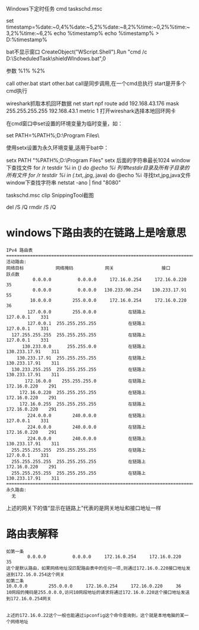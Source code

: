 Windows下定时任务
cmd taskschd.msc

set timestamp=%date:~0,4%%date:~5,2%%date:~8,2%%time:~0,2%%time:~3,2%%time:~6,2%
echo %timestamp%
echo %timestamp% > D:\%timestamp%

bat不显示窗口
CreateObject("WScript.Shell").Run "cmd /c D:\ScheduledTask\shieldWIndows.bat",0

参数  %1%   %2%

call other.bat
start other.bat
call是同步调用,在一个cmd总执行
start是开多个cmd执行

wireshark抓取本机回环数据
net start npf
route add 192.168.43.176 mask 255.255.255.255 192.168.43.1  metric 1
打开wireshark选择本地回环网卡

在cmd窗口中set设置的环境变量为临时变量，如：


set PATH=%PATH%;D:\Program Files\

使用setx设置为永久环境变量,适用于bat中：

setx PATH "%PATH%;D:\Program Files\"
setx 后面的字符串最长1024
window下查找文件
	for /r testdir %i in (*) do @echo %i 列举testdir目录及所有子目录的所有文件
	for /r testdir %i in (*.txt,*.jpg,*.java) do @echo %i 寻找txt,jpg,java文件
window下查找字符串
	netstat -ano | find "8080"


taskschd.msc
clip
SnippingTool截图

del /S /Q 
rmdir /S /Q

# windows下路由表的在链路上是啥意思
    IPv4 路由表
    ===========================================================================
    活动路由:
    网络目标            网络掩码            网关                  接口           跃点数
              0.0.0.0          0.0.0.0     172.16.0.254     172.16.0.220     35
              0.0.0.0          0.0.0.0   130.233.90.254    130.233.17.91     55
             10.0.0.0        255.0.0.0     172.16.0.254     172.16.0.220     36
            127.0.0.0        255.0.0.0            在链路上         127.0.0.1    331
            127.0.0.1  255.255.255.255            在链路上         127.0.0.1    331
      127.255.255.255  255.255.255.255            在链路上         127.0.0.1    331
          130.233.0.0      255.255.0.0            在链路上     130.233.17.91    311
        130.233.17.91  255.255.255.255            在链路上     130.233.17.91    311
      130.233.255.255  255.255.255.255            在链路上     130.233.17.91    311
           172.16.0.0    255.255.255.0            在链路上      172.16.0.220    291
         172.16.0.220  255.255.255.255            在链路上      172.16.0.220    291
         172.16.0.255  255.255.255.255            在链路上      172.16.0.220    291
            224.0.0.0        240.0.0.0            在链路上         127.0.0.1    331
            224.0.0.0        240.0.0.0            在链路上      172.16.0.220    291
            224.0.0.0        240.0.0.0            在链路上     130.233.17.91    311
      255.255.255.255  255.255.255.255            在链路上         127.0.0.1    331
      255.255.255.255  255.255.255.255            在链路上      172.16.0.220    291
      255.255.255.255  255.255.255.255            在链路上     130.233.17.91    311
    ===========================================================================
    永久路由:
      无
上述的网关下的值“显示在链路上”代表的是网关地址和接口地址一样
# 路由表解释

    如第一条
            0.0.0.0          0.0.0.0     172.16.0.254     172.16.0.220     35
    这个是默认路由，如果网络地址没匹配路由表中的任何一项,则通过172.16.0.220接口地址发送到172.16.0.254这个网关
    如第二条
    10.0.0.0        255.0.0.0     172.16.0.254     172.16.0.220     36
    10网段的掩码是255.0.0.0,访问10网段地址的请求将通过172.16.0.220这个接口地址发送到172.16.0.254网关
    
    
    上述的172.16.0.22这个一般也能通过ipconfig这个命令查询到，这个就是本地电脑的某一个网络地址